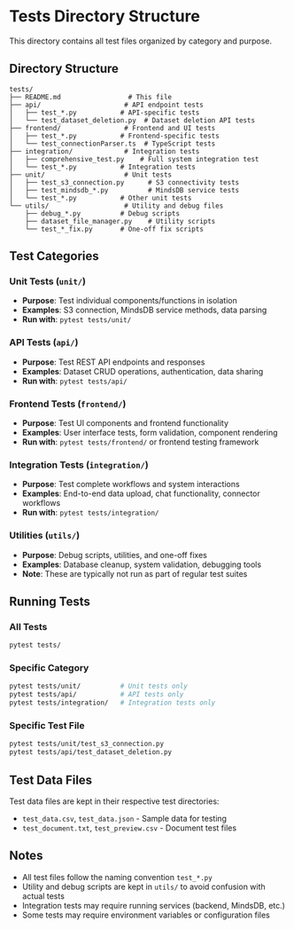 # Tests Directory Structure

This directory contains all test files organized by category and purpose.

## Directory Structure

```
tests/
├── README.md                 # This file
├── api/                     # API endpoint tests
│   ├── test_*.py           # API-specific tests
│   └── test_dataset_deletion.py  # Dataset deletion API tests
├── frontend/                # Frontend and UI tests
│   ├── test_*.py           # Frontend-specific tests
│   └── test_connectionParser.ts  # TypeScript tests
├── integration/             # Integration tests
│   ├── comprehensive_test.py    # Full system integration test
│   └── test_*.py           # Integration tests
├── unit/                    # Unit tests
│   ├── test_s3_connection.py      # S3 connectivity tests
│   ├── test_mindsdb_*.py          # MindsDB service tests
│   └── test_*.py           # Other unit tests
└── utils/                   # Utility and debug files
    ├── debug_*.py          # Debug scripts
    ├── dataset_file_manager.py    # Utility scripts
    └── test_*_fix.py       # One-off fix scripts
```

## Test Categories

### Unit Tests (`unit/`)
- **Purpose**: Test individual components/functions in isolation
- **Examples**: S3 connection, MindsDB service methods, data parsing
- **Run with**: `pytest tests/unit/`

### API Tests (`api/`)
- **Purpose**: Test REST API endpoints and responses
- **Examples**: Dataset CRUD operations, authentication, data sharing
- **Run with**: `pytest tests/api/`

### Frontend Tests (`frontend/`)
- **Purpose**: Test UI components and frontend functionality
- **Examples**: User interface tests, form validation, component rendering
- **Run with**: `pytest tests/frontend/` or frontend testing framework

### Integration Tests (`integration/`)
- **Purpose**: Test complete workflows and system interactions
- **Examples**: End-to-end data upload, chat functionality, connector workflows
- **Run with**: `pytest tests/integration/`

### Utilities (`utils/`)
- **Purpose**: Debug scripts, utilities, and one-off fixes
- **Examples**: Database cleanup, system validation, debugging tools
- **Note**: These are typically not run as part of regular test suites

## Running Tests

### All Tests
```bash
pytest tests/
```

### Specific Category
```bash
pytest tests/unit/          # Unit tests only
pytest tests/api/           # API tests only
pytest tests/integration/   # Integration tests only
```

### Specific Test File
```bash
pytest tests/unit/test_s3_connection.py
pytest tests/api/test_dataset_deletion.py
```

## Test Data Files

Test data files are kept in their respective test directories:
- `test_data.csv`, `test_data.json` - Sample data for testing
- `test_document.txt`, `test_preview.csv` - Document test files

## Notes

- All test files follow the naming convention `test_*.py`
- Utility and debug scripts are kept in `utils/` to avoid confusion with actual tests
- Integration tests may require running services (backend, MindsDB, etc.)
- Some tests may require environment variables or configuration files